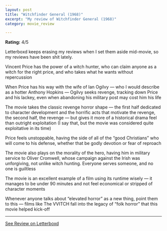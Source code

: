 ```yaml
---
layout: post
title: "Witchfinder General (1968)"
excerpt: "My review of Witchfinder General (1968)"
category: movie_review

---
```


**Rating:** 4/5

Letterboxd keeps erasing my reviews when I set them aside mid-movie, so my reviews have been shit lately. 

Vincent Price has the power of a witch hunter, who can claim anyone as a witch for the right price, and who takes what he wants without repercussion 

When Price has his way with the wife of Ian Ogilvy — who I would describe as a hotter Anthony Hopkins — Ogilvy seeks revenge, tracking down Price and his lackey, even when abandoning his military post may cost him his life

The movie takes the classic revenge horror shape — the first half dedicated to character development and the horrific acts that motivate the revenge, the second half, the revenge — but gives it more of a historical drama feel than outright exploitation (I say that, but the movie was considered quite exploitative in its time)

Price feels unstoppable, having the side of all of the “good Christians” who will come to his defense, whether that be godly devotion or fear of reproach

The movie also plays on the morality of the hero, having him in military service to Oliver Cromwell, whose campaign against the Irish was unforgiving, not unlike witch hunting. Everyone serves someone, and no one is guiltless

The movie is an excellent example of a film using its runtime wisely — it manages to be under 90 minutes and not feel economical or stripped of character moments

Whenever anyone talks about “elevated horror” as a new thing, point them to this — films like The VVITCH fall into the legacy of “folk horror” that this movie helped kick-off

<hr>

[See Review on Letterboxd](https://boxd.it/49zS1b)
